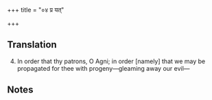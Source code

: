 +++
title = "०४ प्र यत्"

+++
## Translation
4. In order that thy patrons, O Agni; in order \[namely\] that we may be  
propagated for thee with progeny—gleaming away our evil—

## Notes


